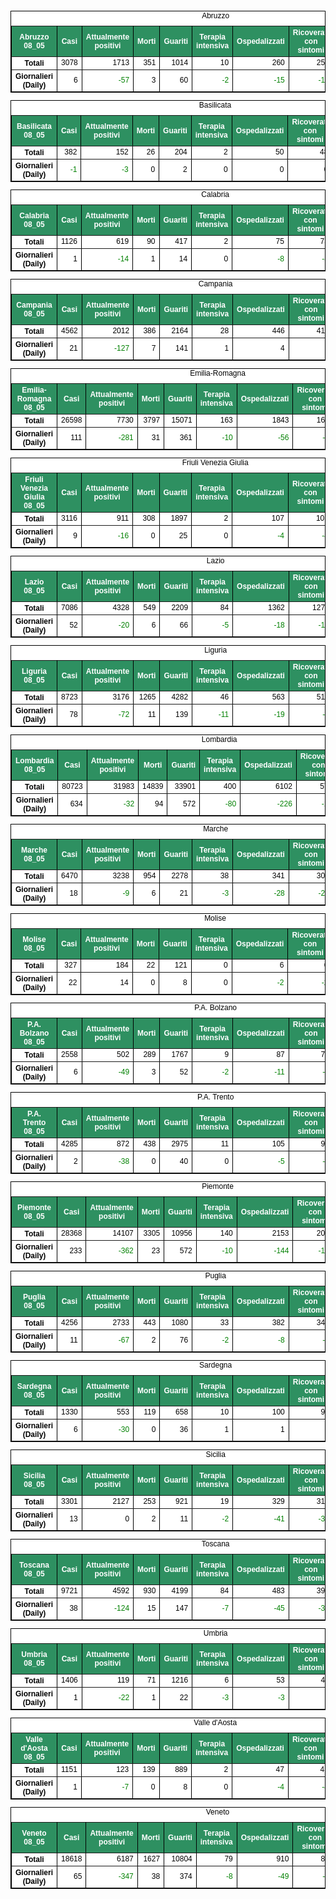 <table style=" color:black; font-size:12; font-family:arial; text-align:center; " cellpadding="2.5" cellspacing="0" border="1" bordercolor="black" bgcolor="#FFFFFF">
			<caption>Abruzzo</caption>
			<tr style="color:#FFFFFF;background:#2E9061">
				<th>Abruzzo 08_05</th>
				<th>Casi</th>
				<th>Attualmente positivi</th>
				<th>Morti</th>
				<th>Guariti</th>
				<th>Terapia intensiva</th>
				<th>Ospedalizzati</th>
				<th>Ricoverati con sintomi</th>
				<th>Isolamento domiciliare</th>
				<th>Tamponi</th>
			</tr>
			<tr>
				<th>Totali</th>
				<td align="right"> 3078</td>
				<td align="right"> 1713</td>
				<td align="right"> 351</td>
				<td align="right"> 1014</td>
				<td align="right"> 10</td>
				<td align="right"> 260</td>
				<td align="right"> 250</td>
				<td align="right"> 1453</td>
				<td align="right"> 46103</td>
			</tr>
			<tr>
				<th>Giornalieri (Daily)</th>
				<td align="right"> 6</td>
				<td align="right" style=" color:green; "> -57</td>
				<td align="right"> 3</td>
				<td align="right"> 60</td>
				<td align="right" style=" color:green; "> -2</td>
				<td align="right" style=" color:green; "> -15</td>
				<td align="right" style=" color:green; "> -13</td>
				<td align="right" style=" color:green; "> -42</td>
				<td align="right"> 1082</td>
			</tr>
</table>

<table style=" color:black; font-size:12; font-family:arial; text-align:center; " cellpadding="2.5" cellspacing="0" border="1" bordercolor="black" bgcolor="#FFFFFF">
			<caption>Basilicata</caption>
			<tr style="color:#FFFFFF;background:#2E9061">
				<th>Basilicata 08_05</th>
				<th>Casi</th>
				<th>Attualmente positivi</th>
				<th>Morti</th>
				<th>Guariti</th>
				<th>Terapia intensiva</th>
				<th>Ospedalizzati</th>
				<th>Ricoverati con sintomi</th>
				<th>Isolamento domiciliare</th>
				<th>Tamponi</th>
			</tr>
			<tr>
				<th>Totali</th>
				<td align="right"> 382</td>
				<td align="right"> 152</td>
				<td align="right"> 26</td>
				<td align="right"> 204</td>
				<td align="right"> 2</td>
				<td align="right"> 50</td>
				<td align="right"> 48</td>
				<td align="right"> 102</td>
				<td align="right"> 16777</td>
			</tr>
			<tr>
				<th>Giornalieri (Daily)</th>
				<td align="right" style=" color:green; "> -1</td>
				<td align="right" style=" color:green; "> -3</td>
				<td align="right"> 0</td>
				<td align="right"> 2</td>
				<td align="right"> 0</td>
				<td align="right"> 0</td>
				<td align="right"> 0</td>
				<td align="right" style=" color:green; "> -3</td>
				<td align="right"> 505</td>
			</tr>
</table>

<table style=" color:black; font-size:12; font-family:arial; text-align:center; " cellpadding="2.5" cellspacing="0" border="1" bordercolor="black" bgcolor="#FFFFFF">
			<caption>Calabria</caption>
			<tr style="color:#FFFFFF;background:#2E9061">
				<th>Calabria 08_05</th>
				<th>Casi</th>
				<th>Attualmente positivi</th>
				<th>Morti</th>
				<th>Guariti</th>
				<th>Terapia intensiva</th>
				<th>Ospedalizzati</th>
				<th>Ricoverati con sintomi</th>
				<th>Isolamento domiciliare</th>
				<th>Tamponi</th>
			</tr>
			<tr>
				<th>Totali</th>
				<td align="right"> 1126</td>
				<td align="right"> 619</td>
				<td align="right"> 90</td>
				<td align="right"> 417</td>
				<td align="right"> 2</td>
				<td align="right"> 75</td>
				<td align="right"> 73</td>
				<td align="right"> 544</td>
				<td align="right"> 43980</td>
			</tr>
			<tr>
				<th>Giornalieri (Daily)</th>
				<td align="right"> 1</td>
				<td align="right" style=" color:green; "> -14</td>
				<td align="right"> 1</td>
				<td align="right"> 14</td>
				<td align="right"> 0</td>
				<td align="right" style=" color:green; "> -8</td>
				<td align="right" style=" color:green; "> -8</td>
				<td align="right" style=" color:green; "> -6</td>
				<td align="right"> 1126</td>
			</tr>
</table>

<table style=" color:black; font-size:12; font-family:arial; text-align:center; " cellpadding="2.5" cellspacing="0" border="1" bordercolor="black" bgcolor="#FFFFFF">
			<caption>Campania</caption>
			<tr style="color:#FFFFFF;background:#2E9061">
				<th>Campania 08_05</th>
				<th>Casi</th>
				<th>Attualmente positivi</th>
				<th>Morti</th>
				<th>Guariti</th>
				<th>Terapia intensiva</th>
				<th>Ospedalizzati</th>
				<th>Ricoverati con sintomi</th>
				<th>Isolamento domiciliare</th>
				<th>Tamponi</th>
			</tr>
			<tr>
				<th>Totali</th>
				<td align="right"> 4562</td>
				<td align="right"> 2012</td>
				<td align="right"> 386</td>
				<td align="right"> 2164</td>
				<td align="right"> 28</td>
				<td align="right"> 446</td>
				<td align="right"> 418</td>
				<td align="right"> 1566</td>
				<td align="right"> 105399</td>
			</tr>
			<tr>
				<th>Giornalieri (Daily)</th>
				<td align="right"> 21</td>
				<td align="right" style=" color:green; "> -127</td>
				<td align="right"> 7</td>
				<td align="right"> 141</td>
				<td align="right"> 1</td>
				<td align="right"> 4</td>
				<td align="right"> 3</td>
				<td align="right" style=" color:green; "> -131</td>
				<td align="right"> 4374</td>
			</tr>
</table>

<table style=" color:black; font-size:12; font-family:arial; text-align:center; " cellpadding="2.5" cellspacing="0" border="1" bordercolor="black" bgcolor="#FFFFFF">
			<caption>Emilia-Romagna</caption>
			<tr style="color:#FFFFFF;background:#2E9061">
				<th>Emilia-Romagna 08_05</th>
				<th>Casi</th>
				<th>Attualmente positivi</th>
				<th>Morti</th>
				<th>Guariti</th>
				<th>Terapia intensiva</th>
				<th>Ospedalizzati</th>
				<th>Ricoverati con sintomi</th>
				<th>Isolamento domiciliare</th>
				<th>Tamponi</th>
			</tr>
			<tr>
				<th>Totali</th>
				<td align="right"> 26598</td>
				<td align="right"> 7730</td>
				<td align="right"> 3797</td>
				<td align="right"> 15071</td>
				<td align="right"> 163</td>
				<td align="right"> 1843</td>
				<td align="right"> 1680</td>
				<td align="right"> 5887</td>
				<td align="right"> 221866</td>
			</tr>
			<tr>
				<th>Giornalieri (Daily)</th>
				<td align="right"> 111</td>
				<td align="right" style=" color:green; "> -281</td>
				<td align="right"> 31</td>
				<td align="right"> 361</td>
				<td align="right" style=" color:green; "> -10</td>
				<td align="right" style=" color:green; "> -56</td>
				<td align="right" style=" color:green; "> -46</td>
				<td align="right" style=" color:green; "> -225</td>
				<td align="right"> 4827</td>
			</tr>
</table>

<table style=" color:black; font-size:12; font-family:arial; text-align:center; " cellpadding="2.5" cellspacing="0" border="1" bordercolor="black" bgcolor="#FFFFFF">
			<caption>Friuli Venezia Giulia</caption>
			<tr style="color:#FFFFFF;background:#2E9061">
				<th>Friuli Venezia Giulia 08_05</th>
				<th>Casi</th>
				<th>Attualmente positivi</th>
				<th>Morti</th>
				<th>Guariti</th>
				<th>Terapia intensiva</th>
				<th>Ospedalizzati</th>
				<th>Ricoverati con sintomi</th>
				<th>Isolamento domiciliare</th>
				<th>Tamponi</th>
			</tr>
			<tr>
				<th>Totali</th>
				<td align="right"> 3116</td>
				<td align="right"> 911</td>
				<td align="right"> 308</td>
				<td align="right"> 1897</td>
				<td align="right"> 2</td>
				<td align="right"> 107</td>
				<td align="right"> 105</td>
				<td align="right"> 804</td>
				<td align="right"> 82902</td>
			</tr>
			<tr>
				<th>Giornalieri (Daily)</th>
				<td align="right"> 9</td>
				<td align="right" style=" color:green; "> -16</td>
				<td align="right"> 0</td>
				<td align="right"> 25</td>
				<td align="right"> 0</td>
				<td align="right" style=" color:green; "> -4</td>
				<td align="right" style=" color:green; "> -4</td>
				<td align="right" style=" color:green; "> -12</td>
				<td align="right"> 890</td>
			</tr>
</table>

<table style=" color:black; font-size:12; font-family:arial; text-align:center; " cellpadding="2.5" cellspacing="0" border="1" bordercolor="black" bgcolor="#FFFFFF">
			<caption>Lazio</caption>
			<tr style="color:#FFFFFF;background:#2E9061">
				<th>Lazio 08_05</th>
				<th>Casi</th>
				<th>Attualmente positivi</th>
				<th>Morti</th>
				<th>Guariti</th>
				<th>Terapia intensiva</th>
				<th>Ospedalizzati</th>
				<th>Ricoverati con sintomi</th>
				<th>Isolamento domiciliare</th>
				<th>Tamponi</th>
			</tr>
			<tr>
				<th>Totali</th>
				<td align="right"> 7086</td>
				<td align="right"> 4328</td>
				<td align="right"> 549</td>
				<td align="right"> 2209</td>
				<td align="right"> 84</td>
				<td align="right"> 1362</td>
				<td align="right"> 1278</td>
				<td align="right"> 2966</td>
				<td align="right"> 169499</td>
			</tr>
			<tr>
				<th>Giornalieri (Daily)</th>
				<td align="right"> 52</td>
				<td align="right" style=" color:green; "> -20</td>
				<td align="right"> 6</td>
				<td align="right"> 66</td>
				<td align="right" style=" color:green; "> -5</td>
				<td align="right" style=" color:green; "> -18</td>
				<td align="right" style=" color:green; "> -13</td>
				<td align="right" style=" color:green; "> -2</td>
				<td align="right"> 4159</td>
			</tr>
</table>

<table style=" color:black; font-size:12; font-family:arial; text-align:center; " cellpadding="2.5" cellspacing="0" border="1" bordercolor="black" bgcolor="#FFFFFF">
			<caption>Liguria</caption>
			<tr style="color:#FFFFFF;background:#2E9061">
				<th>Liguria 08_05</th>
				<th>Casi</th>
				<th>Attualmente positivi</th>
				<th>Morti</th>
				<th>Guariti</th>
				<th>Terapia intensiva</th>
				<th>Ospedalizzati</th>
				<th>Ricoverati con sintomi</th>
				<th>Isolamento domiciliare</th>
				<th>Tamponi</th>
			</tr>
			<tr>
				<th>Totali</th>
				<td align="right"> 8723</td>
				<td align="right"> 3176</td>
				<td align="right"> 1265</td>
				<td align="right"> 4282</td>
				<td align="right"> 46</td>
				<td align="right"> 563</td>
				<td align="right"> 517</td>
				<td align="right"> 2613</td>
				<td align="right"> 63531</td>
			</tr>
			<tr>
				<th>Giornalieri (Daily)</th>
				<td align="right"> 78</td>
				<td align="right" style=" color:green; "> -72</td>
				<td align="right"> 11</td>
				<td align="right"> 139</td>
				<td align="right" style=" color:green; "> -11</td>
				<td align="right" style=" color:green; "> -19</td>
				<td align="right" style=" color:green; "> -8</td>
				<td align="right" style=" color:green; "> -53</td>
				<td align="right"> 2085</td>
			</tr>
</table>

<table style=" color:black; font-size:12; font-family:arial; text-align:center; " cellpadding="2.5" cellspacing="0" border="1" bordercolor="black" bgcolor="#FFFFFF">
			<caption>Lombardia</caption>
			<tr style="color:#FFFFFF;background:#2E9061">
				<th>Lombardia 08_05</th>
				<th>Casi</th>
				<th>Attualmente positivi</th>
				<th>Morti</th>
				<th>Guariti</th>
				<th>Terapia intensiva</th>
				<th>Ospedalizzati</th>
				<th>Ricoverati con sintomi</th>
				<th>Isolamento domiciliare</th>
				<th>Tamponi</th>
			</tr>
			<tr>
				<th>Totali</th>
				<td align="right"> 80723</td>
				<td align="right"> 31983</td>
				<td align="right"> 14839</td>
				<td align="right"> 33901</td>
				<td align="right"> 400</td>
				<td align="right"> 6102</td>
				<td align="right"> 5702</td>
				<td align="right"> 25881</td>
				<td align="right"> 466287</td>
			</tr>
			<tr>
				<th>Giornalieri (Daily)</th>
				<td align="right"> 634</td>
				<td align="right" style=" color:green; "> -32</td>
				<td align="right"> 94</td>
				<td align="right"> 572</td>
				<td align="right" style=" color:green; "> -80</td>
				<td align="right" style=" color:green; "> -226</td>
				<td align="right" style=" color:green; "> -146</td>
				<td align="right"> 194</td>
				<td align="right"> 10993</td>
			</tr>
</table>

<table style=" color:black; font-size:12; font-family:arial; text-align:center; " cellpadding="2.5" cellspacing="0" border="1" bordercolor="black" bgcolor="#FFFFFF">
			<caption>Marche</caption>
			<tr style="color:#FFFFFF;background:#2E9061">
				<th>Marche 08_05</th>
				<th>Casi</th>
				<th>Attualmente positivi</th>
				<th>Morti</th>
				<th>Guariti</th>
				<th>Terapia intensiva</th>
				<th>Ospedalizzati</th>
				<th>Ricoverati con sintomi</th>
				<th>Isolamento domiciliare</th>
				<th>Tamponi</th>
			</tr>
			<tr>
				<th>Totali</th>
				<td align="right"> 6470</td>
				<td align="right"> 3238</td>
				<td align="right"> 954</td>
				<td align="right"> 2278</td>
				<td align="right"> 38</td>
				<td align="right"> 341</td>
				<td align="right"> 303</td>
				<td align="right"> 2897</td>
				<td align="right"> 72504</td>
			</tr>
			<tr>
				<th>Giornalieri (Daily)</th>
				<td align="right"> 18</td>
				<td align="right" style=" color:green; "> -9</td>
				<td align="right"> 6</td>
				<td align="right"> 21</td>
				<td align="right" style=" color:green; "> -3</td>
				<td align="right" style=" color:green; "> -28</td>
				<td align="right" style=" color:green; "> -25</td>
				<td align="right"> 19</td>
				<td align="right"> 1487</td>
			</tr>
</table>

<table style=" color:black; font-size:12; font-family:arial; text-align:center; " cellpadding="2.5" cellspacing="0" border="1" bordercolor="black" bgcolor="#FFFFFF">
			<caption>Molise</caption>
			<tr style="color:#FFFFFF;background:#2E9061">
				<th>Molise 08_05</th>
				<th>Casi</th>
				<th>Attualmente positivi</th>
				<th>Morti</th>
				<th>Guariti</th>
				<th>Terapia intensiva</th>
				<th>Ospedalizzati</th>
				<th>Ricoverati con sintomi</th>
				<th>Isolamento domiciliare</th>
				<th>Tamponi</th>
			</tr>
			<tr>
				<th>Totali</th>
				<td align="right"> 327</td>
				<td align="right"> 184</td>
				<td align="right"> 22</td>
				<td align="right"> 121</td>
				<td align="right"> 0</td>
				<td align="right"> 6</td>
				<td align="right"> 6</td>
				<td align="right"> 178</td>
				<td align="right"> 8502</td>
			</tr>
			<tr>
				<th>Giornalieri (Daily)</th>
				<td align="right"> 22</td>
				<td align="right"> 14</td>
				<td align="right"> 0</td>
				<td align="right"> 8</td>
				<td align="right"> 0</td>
				<td align="right" style=" color:green; "> -2</td>
				<td align="right" style=" color:green; "> -2</td>
				<td align="right"> 16</td>
				<td align="right"> 265</td>
			</tr>
</table>

<table style=" color:black; font-size:12; font-family:arial; text-align:center; " cellpadding="2.5" cellspacing="0" border="1" bordercolor="black" bgcolor="#FFFFFF">
			<caption>P.A. Bolzano</caption>
			<tr style="color:#FFFFFF;background:#2E9061">
				<th>P.A. Bolzano 08_05</th>
				<th>Casi</th>
				<th>Attualmente positivi</th>
				<th>Morti</th>
				<th>Guariti</th>
				<th>Terapia intensiva</th>
				<th>Ospedalizzati</th>
				<th>Ricoverati con sintomi</th>
				<th>Isolamento domiciliare</th>
				<th>Tamponi</th>
			</tr>
			<tr>
				<th>Totali</th>
				<td align="right"> 2558</td>
				<td align="right"> 502</td>
				<td align="right"> 289</td>
				<td align="right"> 1767</td>
				<td align="right"> 9</td>
				<td align="right"> 87</td>
				<td align="right"> 78</td>
				<td align="right"> 415</td>
				<td align="right"> 47908</td>
			</tr>
			<tr>
				<th>Giornalieri (Daily)</th>
				<td align="right"> 6</td>
				<td align="right" style=" color:green; "> -49</td>
				<td align="right"> 3</td>
				<td align="right"> 52</td>
				<td align="right" style=" color:green; "> -2</td>
				<td align="right" style=" color:green; "> -11</td>
				<td align="right" style=" color:green; "> -9</td>
				<td align="right" style=" color:green; "> -38</td>
				<td align="right"> 817</td>
			</tr>
</table>

<table style=" color:black; font-size:12; font-family:arial; text-align:center; " cellpadding="2.5" cellspacing="0" border="1" bordercolor="black" bgcolor="#FFFFFF">
			<caption>P.A. Trento</caption>
			<tr style="color:#FFFFFF;background:#2E9061">
				<th>P.A. Trento 08_05</th>
				<th>Casi</th>
				<th>Attualmente positivi</th>
				<th>Morti</th>
				<th>Guariti</th>
				<th>Terapia intensiva</th>
				<th>Ospedalizzati</th>
				<th>Ricoverati con sintomi</th>
				<th>Isolamento domiciliare</th>
				<th>Tamponi</th>
			</tr>
			<tr>
				<th>Totali</th>
				<td align="right"> 4285</td>
				<td align="right"> 872</td>
				<td align="right"> 438</td>
				<td align="right"> 2975</td>
				<td align="right"> 11</td>
				<td align="right"> 105</td>
				<td align="right"> 94</td>
				<td align="right"> 767</td>
				<td align="right"> 48220</td>
			</tr>
			<tr>
				<th>Giornalieri (Daily)</th>
				<td align="right"> 2</td>
				<td align="right" style=" color:green; "> -38</td>
				<td align="right"> 0</td>
				<td align="right"> 40</td>
				<td align="right"> 0</td>
				<td align="right" style=" color:green; "> -5</td>
				<td align="right" style=" color:green; "> -5</td>
				<td align="right" style=" color:green; "> -33</td>
				<td align="right"> 1720</td>
			</tr>
</table>

<table style=" color:black; font-size:12; font-family:arial; text-align:center; " cellpadding="2.5" cellspacing="0" border="1" bordercolor="black" bgcolor="#FFFFFF">
			<caption>Piemonte</caption>
			<tr style="color:#FFFFFF;background:#2E9061">
				<th>Piemonte 08_05</th>
				<th>Casi</th>
				<th>Attualmente positivi</th>
				<th>Morti</th>
				<th>Guariti</th>
				<th>Terapia intensiva</th>
				<th>Ospedalizzati</th>
				<th>Ricoverati con sintomi</th>
				<th>Isolamento domiciliare</th>
				<th>Tamponi</th>
			</tr>
			<tr>
				<th>Totali</th>
				<td align="right"> 28368</td>
				<td align="right"> 14107</td>
				<td align="right"> 3305</td>
				<td align="right"> 10956</td>
				<td align="right"> 140</td>
				<td align="right"> 2153</td>
				<td align="right"> 2013</td>
				<td align="right"> 11954</td>
				<td align="right"> 201183</td>
			</tr>
			<tr>
				<th>Giornalieri (Daily)</th>
				<td align="right"> 233</td>
				<td align="right" style=" color:green; "> -362</td>
				<td align="right"> 23</td>
				<td align="right"> 572</td>
				<td align="right" style=" color:green; "> -10</td>
				<td align="right" style=" color:green; "> -144</td>
				<td align="right" style=" color:green; "> -134</td>
				<td align="right" style=" color:green; "> -218</td>
				<td align="right"> 6599</td>
			</tr>
</table>

<table style=" color:black; font-size:12; font-family:arial; text-align:center; " cellpadding="2.5" cellspacing="0" border="1" bordercolor="black" bgcolor="#FFFFFF">
			<caption>Puglia</caption>
			<tr style="color:#FFFFFF;background:#2E9061">
				<th>Puglia 08_05</th>
				<th>Casi</th>
				<th>Attualmente positivi</th>
				<th>Morti</th>
				<th>Guariti</th>
				<th>Terapia intensiva</th>
				<th>Ospedalizzati</th>
				<th>Ricoverati con sintomi</th>
				<th>Isolamento domiciliare</th>
				<th>Tamponi</th>
			</tr>
			<tr>
				<th>Totali</th>
				<td align="right"> 4256</td>
				<td align="right"> 2733</td>
				<td align="right"> 443</td>
				<td align="right"> 1080</td>
				<td align="right"> 33</td>
				<td align="right"> 382</td>
				<td align="right"> 349</td>
				<td align="right"> 2351</td>
				<td align="right"> 74724</td>
			</tr>
			<tr>
				<th>Giornalieri (Daily)</th>
				<td align="right"> 11</td>
				<td align="right" style=" color:green; "> -67</td>
				<td align="right"> 2</td>
				<td align="right"> 76</td>
				<td align="right" style=" color:green; "> -2</td>
				<td align="right" style=" color:green; "> -8</td>
				<td align="right" style=" color:green; "> -6</td>
				<td align="right" style=" color:green; "> -59</td>
				<td align="right"> 1928</td>
			</tr>
</table>

<table style=" color:black; font-size:12; font-family:arial; text-align:center; " cellpadding="2.5" cellspacing="0" border="1" bordercolor="black" bgcolor="#FFFFFF">
			<caption>Sardegna</caption>
			<tr style="color:#FFFFFF;background:#2E9061">
				<th>Sardegna 08_05</th>
				<th>Casi</th>
				<th>Attualmente positivi</th>
				<th>Morti</th>
				<th>Guariti</th>
				<th>Terapia intensiva</th>
				<th>Ospedalizzati</th>
				<th>Ricoverati con sintomi</th>
				<th>Isolamento domiciliare</th>
				<th>Tamponi</th>
			</tr>
			<tr>
				<th>Totali</th>
				<td align="right"> 1330</td>
				<td align="right"> 553</td>
				<td align="right"> 119</td>
				<td align="right"> 658</td>
				<td align="right"> 10</td>
				<td align="right"> 100</td>
				<td align="right"> 90</td>
				<td align="right"> 453</td>
				<td align="right"> 32219</td>
			</tr>
			<tr>
				<th>Giornalieri (Daily)</th>
				<td align="right"> 6</td>
				<td align="right" style=" color:green; "> -30</td>
				<td align="right"> 0</td>
				<td align="right"> 36</td>
				<td align="right"> 1</td>
				<td align="right"> 1</td>
				<td align="right"> 0</td>
				<td align="right" style=" color:green; "> -31</td>
				<td align="right"> 1155</td>
			</tr>
</table>

<table style=" color:black; font-size:12; font-family:arial; text-align:center; " cellpadding="2.5" cellspacing="0" border="1" bordercolor="black" bgcolor="#FFFFFF">
			<caption>Sicilia</caption>
			<tr style="color:#FFFFFF;background:#2E9061">
				<th>Sicilia 08_05</th>
				<th>Casi</th>
				<th>Attualmente positivi</th>
				<th>Morti</th>
				<th>Guariti</th>
				<th>Terapia intensiva</th>
				<th>Ospedalizzati</th>
				<th>Ricoverati con sintomi</th>
				<th>Isolamento domiciliare</th>
				<th>Tamponi</th>
			</tr>
			<tr>
				<th>Totali</th>
				<td align="right"> 3301</td>
				<td align="right"> 2127</td>
				<td align="right"> 253</td>
				<td align="right"> 921</td>
				<td align="right"> 19</td>
				<td align="right"> 329</td>
				<td align="right"> 310</td>
				<td align="right"> 1798</td>
				<td align="right"> 98711</td>
			</tr>
			<tr>
				<th>Giornalieri (Daily)</th>
				<td align="right"> 13</td>
				<td align="right"> 0</td>
				<td align="right"> 2</td>
				<td align="right"> 11</td>
				<td align="right" style=" color:green; "> -2</td>
				<td align="right" style=" color:green; "> -41</td>
				<td align="right" style=" color:green; "> -39</td>
				<td align="right"> 41</td>
				<td align="right"> 3016</td>
			</tr>
</table>

<table style=" color:black; font-size:12; font-family:arial; text-align:center; " cellpadding="2.5" cellspacing="0" border="1" bordercolor="black" bgcolor="#FFFFFF">
			<caption>Toscana</caption>
			<tr style="color:#FFFFFF;background:#2E9061">
				<th>Toscana 08_05</th>
				<th>Casi</th>
				<th>Attualmente positivi</th>
				<th>Morti</th>
				<th>Guariti</th>
				<th>Terapia intensiva</th>
				<th>Ospedalizzati</th>
				<th>Ricoverati con sintomi</th>
				<th>Isolamento domiciliare</th>
				<th>Tamponi</th>
			</tr>
			<tr>
				<th>Totali</th>
				<td align="right"> 9721</td>
				<td align="right"> 4592</td>
				<td align="right"> 930</td>
				<td align="right"> 4199</td>
				<td align="right"> 84</td>
				<td align="right"> 483</td>
				<td align="right"> 399</td>
				<td align="right"> 4109</td>
				<td align="right"> 170296</td>
			</tr>
			<tr>
				<th>Giornalieri (Daily)</th>
				<td align="right"> 38</td>
				<td align="right" style=" color:green; "> -124</td>
				<td align="right"> 15</td>
				<td align="right"> 147</td>
				<td align="right" style=" color:green; "> -7</td>
				<td align="right" style=" color:green; "> -45</td>
				<td align="right" style=" color:green; "> -38</td>
				<td align="right" style=" color:green; "> -79</td>
				<td align="right"> 4234</td>
			</tr>
</table>

<table style=" color:black; font-size:12; font-family:arial; text-align:center; " cellpadding="2.5" cellspacing="0" border="1" bordercolor="black" bgcolor="#FFFFFF">
			<caption>Umbria</caption>
			<tr style="color:#FFFFFF;background:#2E9061">
				<th>Umbria 08_05</th>
				<th>Casi</th>
				<th>Attualmente positivi</th>
				<th>Morti</th>
				<th>Guariti</th>
				<th>Terapia intensiva</th>
				<th>Ospedalizzati</th>
				<th>Ricoverati con sintomi</th>
				<th>Isolamento domiciliare</th>
				<th>Tamponi</th>
			</tr>
			<tr>
				<th>Totali</th>
				<td align="right"> 1406</td>
				<td align="right"> 119</td>
				<td align="right"> 71</td>
				<td align="right"> 1216</td>
				<td align="right"> 6</td>
				<td align="right"> 53</td>
				<td align="right"> 47</td>
				<td align="right"> 66</td>
				<td align="right"> 44223</td>
			</tr>
			<tr>
				<th>Giornalieri (Daily)</th>
				<td align="right"> 1</td>
				<td align="right" style=" color:green; "> -22</td>
				<td align="right"> 1</td>
				<td align="right"> 22</td>
				<td align="right" style=" color:green; "> -3</td>
				<td align="right" style=" color:green; "> -3</td>
				<td align="right"> 0</td>
				<td align="right" style=" color:green; "> -19</td>
				<td align="right"> 1435</td>
			</tr>
</table>

<table style=" color:black; font-size:12; font-family:arial; text-align:center; " cellpadding="2.5" cellspacing="0" border="1" bordercolor="black" bgcolor="#FFFFFF">
			<caption>Valle d'Aosta</caption>
			<tr style="color:#FFFFFF;background:#2E9061">
				<th>Valle d'Aosta 08_05</th>
				<th>Casi</th>
				<th>Attualmente positivi</th>
				<th>Morti</th>
				<th>Guariti</th>
				<th>Terapia intensiva</th>
				<th>Ospedalizzati</th>
				<th>Ricoverati con sintomi</th>
				<th>Isolamento domiciliare</th>
				<th>Tamponi</th>
			</tr>
			<tr>
				<th>Totali</th>
				<td align="right"> 1151</td>
				<td align="right"> 123</td>
				<td align="right"> 139</td>
				<td align="right"> 889</td>
				<td align="right"> 2</td>
				<td align="right"> 47</td>
				<td align="right"> 45</td>
				<td align="right"> 76</td>
				<td align="right"> 9280</td>
			</tr>
			<tr>
				<th>Giornalieri (Daily)</th>
				<td align="right"> 1</td>
				<td align="right" style=" color:green; "> -7</td>
				<td align="right"> 0</td>
				<td align="right"> 8</td>
				<td align="right"> 0</td>
				<td align="right" style=" color:green; "> -4</td>
				<td align="right" style=" color:green; "> -4</td>
				<td align="right" style=" color:green; "> -3</td>
				<td align="right"> 341</td>
			</tr>
</table>

<table style=" color:black; font-size:12; font-family:arial; text-align:center; " cellpadding="2.5" cellspacing="0" border="1" bordercolor="black" bgcolor="#FFFFFF">
			<caption>Veneto</caption>
			<tr style="color:#FFFFFF;background:#2E9061">
				<th>Veneto 08_05</th>
				<th>Casi</th>
				<th>Attualmente positivi</th>
				<th>Morti</th>
				<th>Guariti</th>
				<th>Terapia intensiva</th>
				<th>Ospedalizzati</th>
				<th>Ricoverati con sintomi</th>
				<th>Isolamento domiciliare</th>
				<th>Tamponi</th>
			</tr>
			<tr>
				<th>Totali</th>
				<td align="right"> 18618</td>
				<td align="right"> 6187</td>
				<td align="right"> 1627</td>
				<td align="right"> 10804</td>
				<td align="right"> 79</td>
				<td align="right"> 910</td>
				<td align="right"> 831</td>
				<td align="right"> 5277</td>
				<td align="right"> 420949</td>
			</tr>
			<tr>
				<th>Giornalieri (Daily)</th>
				<td align="right"> 65</td>
				<td align="right" style=" color:green; "> -347</td>
				<td align="right"> 38</td>
				<td align="right"> 374</td>
				<td align="right" style=" color:green; "> -8</td>
				<td align="right" style=" color:green; "> -49</td>
				<td align="right" style=" color:green; "> -41</td>
				<td align="right" style=" color:green; "> -298</td>
				<td align="right"> 10737</td>
			</tr>
</table>

